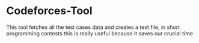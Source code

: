# Codeforces-Tool
This tool fetches all the test cases data and creates a text file, in short programming contests this is really useful because it saves our crucial time

